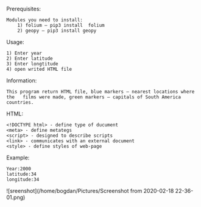 Prerequisites:

	Modules you need to install: 
		1) folium – pip3 install  folium
		2) geopy – pip3 install geopy

Usage:

	1) Enter year
	2) Enter latitude
	3) Enter longtitude
	4) open writed HTML file

Information:

	This program return HTML file, blue markers – nearest locations where the 	films were made, green markers – capitals of South America countries.
	
HTML:

	<!DOCTYPE html> - define type of ducument
	<meta> - define metategs
	<script> - designed to describe scripts
	<link> - communicates with an external document
	<style> - define styles of web-page

Example:

	Year:2000
	latitude:34
	longitude:34

![sreenshot](/home/bogdan/Pictures/Screenshot from 2020-02-18 22-36-01.png)

